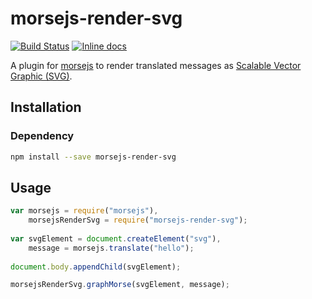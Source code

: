 # morsejs-render-svg

[![Build Status](https://travis-ci.org/zero298/morsejs-render-svg.svg?branch=master)](https://travis-ci.org/zero298/morsejs-render-svg) [![Inline docs](http://inch-ci.org/github/zero298/morsejs-render-svg.svg?branch=master)](http://inch-ci.org/github/zero298/morsejs-render-svg)

A plugin for [morsejs](https://github.com/zero298/morsejs) to render translated messages as [Scalable Vector Graphic (SVG)](https://en.wikipedia.org/wiki/Scalable_Vector_Graphics).

## Installation

### Dependency

```bash
npm install --save morsejs-render-svg
```

## Usage

```javascript
var morsejs = require("morsejs"),
    morsejsRenderSvg = require("morsejs-render-svg");
    
var svgElement = document.createElement("svg"),
    message = morsejs.translate("hello");
    
document.body.appendChild(svgElement);

morsejsRenderSvg.graphMorse(svgElement, message);
```
